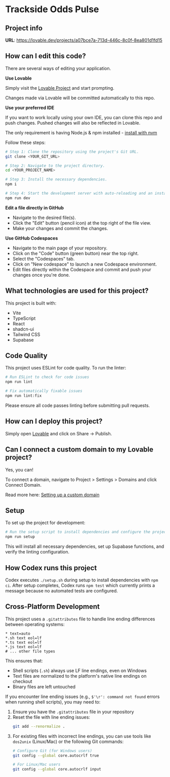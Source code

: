 # Trackside Odds Pulse

## Project info

**URL**: https://lovable.dev/projects/a07bce7a-713d-446c-8c0f-8ea801d1fd15

## How can I edit this code?

There are several ways of editing your application.

**Use Lovable**

Simply visit the [Lovable Project](https://lovable.dev/projects/a07bce7a-713d-446c-8c0f-8ea801d1fd15) and start prompting.

Changes made via Lovable will be committed automatically to this repo.

**Use your preferred IDE**

If you want to work locally using your own IDE, you can clone this repo and push changes. Pushed changes will also be reflected in Lovable.

The only requirement is having Node.js & npm installed - [install with nvm](https://github.com/nvm-sh/nvm#installing-and-updating)

Follow these steps:

```sh
# Step 1: Clone the repository using the project's Git URL.
git clone <YOUR_GIT_URL>

# Step 2: Navigate to the project directory.
cd <YOUR_PROJECT_NAME>

# Step 3: Install the necessary dependencies.
npm i

# Step 4: Start the development server with auto-reloading and an instant preview.
npm run dev
```

**Edit a file directly in GitHub**

- Navigate to the desired file(s).
- Click the "Edit" button (pencil icon) at the top right of the file view.
- Make your changes and commit the changes.

**Use GitHub Codespaces**

- Navigate to the main page of your repository.
- Click on the "Code" button (green button) near the top right.
- Select the "Codespaces" tab.
- Click on "New codespace" to launch a new Codespace environment.
- Edit files directly within the Codespace and commit and push your changes once you're done.

## What technologies are used for this project?

This project is built with:

- Vite
- TypeScript
- React
- shadcn-ui
- Tailwind CSS
- Supabase

## Code Quality

This project uses ESLint for code quality. To run the linter:

```sh
# Run ESLint to check for code issues
npm run lint

# Fix automatically fixable issues
npm run lint:fix
```

Please ensure all code passes linting before submitting pull requests.

## How can I deploy this project?

Simply open [Lovable](https://lovable.dev/projects/a07bce7a-713d-446c-8c0f-8ea801d1fd15) and click on Share -> Publish.

## Can I connect a custom domain to my Lovable project?

Yes, you can!

To connect a domain, navigate to Project > Settings > Domains and click Connect Domain.

Read more here: [Setting up a custom domain](https://docs.lovable.dev/tips-tricks/custom-domain#step-by-step-guide)

## Setup

To set up the project for development:

```sh
# Run the setup script to install dependencies and configure the project
npm run setup
```

This will install all necessary dependencies, set up Supabase functions, and verify the linting configuration.

## How Codex runs this project

Codex executes `./setup.sh` during setup to install dependencies with `npm ci`.
After setup completes, Codex runs `npm test` which currently prints a message
because no automated tests are configured.

## Cross-Platform Development

This project uses a `.gitattributes` file to handle line ending differences between operating systems:

```
* text=auto
*.sh text eol=lf
*.ts text eol=lf
*.js text eol=lf
# ... other file types
```

This ensures that:
- Shell scripts (`.sh`) always use LF line endings, even on Windows
- Text files are normalized to the platform's native line endings on checkout
- Binary files are left untouched

If you encounter line ending issues (e.g., `$'\r': command not found` errors when running shell scripts), you may need to:

1. Ensure you have the `.gitattributes` file in your repository
2. Reset the file with line ending issues:
   ```sh
   git add --renormalize .
   ```
3. For existing files with incorrect line endings, you can use tools like `dos2unix` (Linux/Mac) or the following Git commands:
   ```sh
   # Configure Git (for Windows users)
   git config --global core.autocrlf true
   
   # For Linux/Mac users
   git config --global core.autocrlf input
   ```
